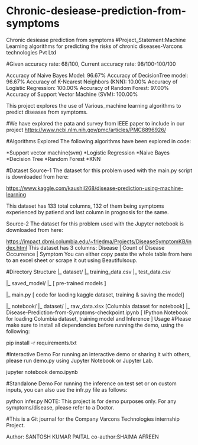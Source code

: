 # Chronic-desiease-prediction-from-symptoms
Chronic desiease prediction from symptoms
#Project_Statement:Machine Learning algorithms for predicting the risks of chronic diseases-Varcons technologies Pvt Ltd

#Given accuracy rate: 68/100, 
Current accuracy rate: 98/100-100/100

Accuracy of Naive Bayes Model: 96.67%
Accuracy of DecisionTree model: 96.67%
Accuracy of K-Nearest Neighbors (KNN): 10.00%
Accuracy of Logistic Regression: 100.00%
Accuracy of Random Forest: 97.00%
Accuracy of Support Vector Machine (SVM): 100.00%


This project explores the use of Various_machine learning algorithms to predict diseases from symptoms.

#We have explored the pata and survey  from IEEE paper to include in our project
https://www.ncbi.nlm.nih.gov/pmc/articles/PMC8896926/

#Algorithms Explored
The following algorithms have been explored in code:


*Support vector machine(svm)
*Logistic Regression
*Naive Bayes
*Decision Tree
*Random Forest
*KNN


#Dataset
Source-1
The dataset for this problem used with the main.py script is downloaded from here:

https://www.kaggle.com/kaushil268/disease-prediction-using-machine-learning

This dataset has 133 total columns, 132 of them being symptoms experienced by patiend and last column in prognosis for the same.

Source-2
The dataset for this problem used with the Jupyter notebook is downloaded from here:

https://impact.dbmi.columbia.edu/~friedma/Projects/DiseaseSymptomKB/index.html
This dataset has 3 columns:
Disease  | Count of Disease Occurrence | Symptom
You can either copy paste the whole table from here to an excel sheet or scrape it out using Beautifulsoup.

#Directory Structure
|_ dataset/
         |_ training_data.csv
         |_ test_data.csv

|_ saved_model/
         |_ [ pre-trained models ]

|_ main.py [ code for laoding kaggle dataset, training & saving the model]

|_ notebook/
         |_ dataset/
                  |_ raw_data.xlsx [Columbia dataset for notebook]
         |_ Disease-Prediction-from-Symptoms-checkpoint.ipynb [ IPython Notebook for loading Columbia dataset, training model and Inference ]
Usage
#Please make sure to install all dependencies before running the demo, using the following:

pip install -r requirements.txt

#Interactive Demo
For running an interactive demo or sharing it with others, please run demo.py using Jupyter Notebook or Jupyter Lab.

jupyter notebook demo.ipynb

#Standalone Demo
For running the inference on test set or on custom inputs, you can also use the infr.py file as follows:

python infer.py
NOTE: This project is for demo purposes only. For any symptoms/disease, please refer to a Doctor.

#This is a Git journal for the Company Varcons Technologies internship Project.

Author: SANTOSH KUMAR PAITAL
co-author:SHAIMA AFREEN
